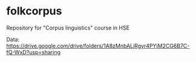 # folkcorpus
Repository for "Corpus linguistics" course in HSE


Data: https://drive.google.com/drive/folders/1A8zMnbALjRgyr4PYjM2CG6B7C-fQ-WxD?usp=sharing
